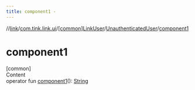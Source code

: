 ```yaml
---
title: component1 -
---
```

//[link](../../../index.md)/[com.tink.link.ui](../../index.md)/[[common]LinkUser](../index.md)/[UnauthenticatedUser](index.md)/[component1](component1.md)



# component1  
[common]  
Content  
operator fun [component1](component1.md)(): [String](https://kotlinlang.org/api/latest/jvm/stdlib/kotlin/-string/index.html)  



